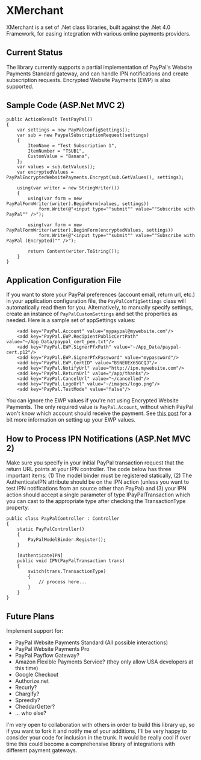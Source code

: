 XMerchant
=========

XMerchant is a set of .Net class libraries, built against the .Net 4.0 Framework, for easing integration with various
online payments providers.

Current Status
--------------

The library currently supports a partial implementation of PayPal's Website Payments Standard gateway, and can handle
IPN notifications and create subscription requests. Encrypted Website Payments (EWP) is also supported.

Sample Code (ASP.Net MVC 2)
---------------------------

	public ActionResult TestPayPal()
	{
		var settings = new PayPalConfigSettings();
		var sub = new PaypalSubscriptionRequest(settings)
		{
			ItemName = "Test Subscription 1",
			ItemNumber = "TSUB1",
			CustomValue = "Banana",
		};
		var values = sub.GetValues();
		var encryptedValues = PayPalEncryptedWebsitePayments.Encrypt(sub.GetValues(), settings);

		using(var writer = new StringWriter())
		{
			using(var form = new PayPalFormWriter(writer).BeginForm(values, settings))
				form.Write(@"<input type=""submit"" value=""Subscribe with PayPal"" />");

			using(var form = new PayPalFormWriter(writer).BeginForm(encryptedValues, settings))
				form.Write(@"<input type=""submit"" value=""Subscribe with PayPal (Encrypted)"" />");

			return Content(writer.ToString());
		}
	}

Application Configuration File
------------------------------

If you want to store your PayPal preferences (account email, return url, etc.) in your application configuration file,
the `PayPalConfigSettings` class will automatically read them for you. Alternatively, to manually specify settings,
create an instance of `PayPalCustomSettings` and set the properties as needed. Here is a sample set of appSettings
values:

		<add key="PayPal.Account" value="mypaypal@mywebsite.com"/>
		<add key="PayPal.EWP.RecipientPublicCertPath" value="~/App_Data/paypal_cert_pem.txt"/>
		<add key="PayPal.EWP.SignerPfxPath" value="~/App_Data/paypal-cert.p12"/>
		<add key="PayPal.EWP.SignerPfxPassword" value="mypassword"/>
		<add key="PayPal.EWP.CertID" value="BSNEUEX6SGCQJ"/>
		<add key="PayPal.NotifyUrl" value="http://ipn.mywebsite.com"/>
		<add key="PayPal.ReturnUrl" value="/app/thanks"/>
		<add key="PayPal.CancelUrl" value="~/cancelled"/>
		<add key="PayPal.LogoUrl" value="~/images/logo.png"/>
		<add key="PayPal.TestMode" value="false"/>

You can ignore the EWP values if you're not using Encrypted Website Payments. The only required value is
`PayPal.Account`, without which PayPal won't know which account should receive the payment. See
[this post](http://forums.asp.net/p/1236969/2248178.aspx) for a bit more information on setting up your EWP values.

How to Process IPN Notifications (ASP.Net MVC 2)
------------------------------------------------

Make sure you specify in your initial PayPal transaction request that the return URL points at your IPN controller. The
code below has three important items: (1) The model binder must be registered statically, (2) The AuthenticateIPN
attribute should be on the IPN action (unless you want to test IPN notifications from an source other than PayPal) and
(3) your IPN action should accept a single parameter of type IPayPalTransaction which you can cast to the appropriate
type after checking the TransactionType property.

	public class PayPalController : Controller
	{
		static PayPalController()
		{
			PayPalModelBinder.Register();
		}

		[AuthenticateIPN]
		public void IPN(PayPalTransaction trans)
		{
			switch(trans.TransactionType)
			{
				// process here...
			}
		}
	}

Future Plans
------------
Implement support for:

* PayPal Website Payments Standard (All possible interactions)
* PayPal Website Payments Pro
* PayPal Payflow Gateway?
* Amazon Flexible Payments Service? (they only allow USA developers at this time)
* Google Checkout
* Authorize.net
* Recurly?
* Chargify?
* Spreedly?
* CheddarGetter?
* ... who else?

I'm very open to collaboration with others in order to build this library up, so if you want to fork it and notify me of
your additions, I'll be very happy to consider your code for inclusion in the trunk. It would be really cool if over
time this could become a comprehensive library of integrations with different payment gateways.
